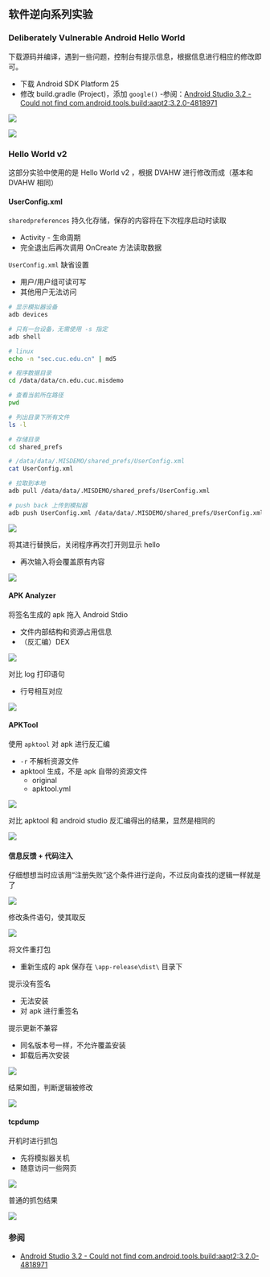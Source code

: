 ## 软件逆向系列实验

### Deliberately Vulnerable Android Hello World

下载源码并编译，遇到一些问题，控制台有提示信息，根据信息进行相应的修改即可。
- 下载 Android SDK Platform 25
- 修改 build.gradle (Project)，添加 `google()`
    -参阅：[Android Studio 3.2 - Could not find com.android.tools.build:aapt2:3.2.0-4818971](https://stackoverflow.com/questions/52541525/android-studio-3-2-could-not-find-com-android-tools-buildaapt23-2-0-4818971)

![](imgs/sdk25.png)

![](imgs/gradle.png)

### Hello World v2

这部分实验中使用的是 Hello World v2 ，根据 DVAHW 进行修改而成（基本和 DVAHW 相同）

#### UserConfig.xml

`sharedpreferences` 持久化存储，保存的内容将在下次程序启动时读取
- Activity - 生命周期
- 完全退出后再次调用 OnCreate 方法读取数据

`UserConfig.xml` 缺省设置
- 用户/用户组可读可写
- 其他用户无法访问

```bash
# 显示模拟器设备
adb devices

# 只有一台设备，无需使用 -s 指定
adb shell

# linux
echo -n "sec.cuc.edu.cn" | md5

# 程序数据目录
cd /data/data/cn.edu.cuc.misdemo

# 查看当前所在路径
pwd

# 列出目录下所有文件
ls -l

# 存储目录
cd shared_prefs

# /data/data/.MISDEMO/shared_prefs/UserConfig.xml
cat UserConfig.xml

# 拉取到本地
adb pull /data/data/.MISDEMO/shared_prefs/UserConfig.xml

# push back 上传到模拟器
adb push UserConfig.xml /data/data/.MISDEMO/shared_prefs/UserConfig.xml
```

![](imgs/change.png)

将其进行替换后，关闭程序再次打开则显示 hello
- 再次输入将会覆盖原有内容

![](imgs/create.gif)

#### APK Analyzer
将签名生成的 apk 拖入 Android Stdio
- ⽂件内部结构和资源占用信息
- （反汇编）DEX

![](imgs/bytecode.png)

对比 log 打印语句
- 行号相互对应

![](imgs/log.png)

#### APKTool

使用 `apktool` 对 apk 进行反汇编
- `-r` 不解析资源文件
- apktool 生成，不是 apk 自带的资源文件
    - original
    - apktool.yml

![](imgs/string.png)

对比 apktool 和 android studio 反汇编得出的结果，显然是相同的

![](imgs/dex.png)


#### 信息反馈 + 代码注入

仔细想想当时应该用“注册失败”这个条件进行逆向，不过反向查找的逻辑一样就是了

![](imgs/find.png)


修改条件语句，使其取反

![](imgs/nez.png)

将文件重打包
- 重新生成的 apk 保存在 `\app-release\dist\` 目录下

提示没有签名
- 无法安装
- 对 apk 进行重签名

提示更新不兼容
- 同名版本号一样，不允许覆盖安装
- 卸载后再次安装

![](imgs/install.png)

结果如图，判断逻辑被修改

![](imgs/change.gif)

#### tcpdump

开机时进行抓包
- 先将模拟器关机
- 随意访问一些网页

![](imgs/dump.png)


普通的抓包结果

![](imgs/wireshark.png)

### 参阅
- [Android Studio 3.2 - Could not find com.android.tools.build:aapt2:3.2.0-4818971](https://stackoverflow.com/questions/52541525/android-studio-3-2-could-not-find-com-android-tools-buildaapt23-2-0-4818971)